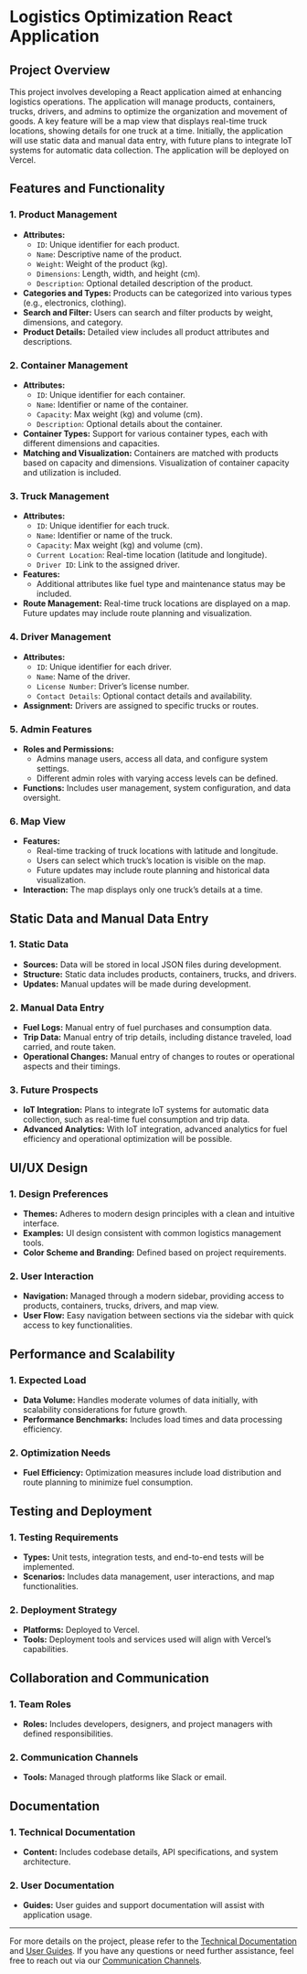 # Logistics Optimization React Application

## Project Overview

This project involves developing a React application aimed at enhancing logistics operations. The application will manage products, containers, trucks, drivers, and admins to optimize the organization and movement of goods. A key feature will be a map view that displays real-time truck locations, showing details for one truck at a time. Initially, the application will use static data and manual data entry, with future plans to integrate IoT systems for automatic data collection. The application will be deployed on Vercel.

## Features and Functionality

### 1. Product Management
- **Attributes:**
  - `ID`: Unique identifier for each product.
  - `Name`: Descriptive name of the product.
  - `Weight`: Weight of the product (kg).
  - `Dimensions`: Length, width, and height (cm).
  - `Description`: Optional detailed description of the product.
- **Categories and Types:** Products can be categorized into various types (e.g., electronics, clothing).
- **Search and Filter:** Users can search and filter products by weight, dimensions, and category.
- **Product Details:** Detailed view includes all product attributes and descriptions.

### 2. Container Management
- **Attributes:**
  - `ID`: Unique identifier for each container.
  - `Name`: Identifier or name of the container.
  - `Capacity`: Max weight (kg) and volume (cm).
  - `Description`: Optional details about the container.
- **Container Types:** Support for various container types, each with different dimensions and capacities.
- **Matching and Visualization:** Containers are matched with products based on capacity and dimensions. Visualization of container capacity and utilization is included.

### 3. Truck Management
- **Attributes:**
  - `ID`: Unique identifier for each truck.
  - `Name`: Identifier or name of the truck.
  - `Capacity`: Max weight (kg) and volume (cm).
  - `Current Location`: Real-time location (latitude and longitude).
  - `Driver ID`: Link to the assigned driver.
- **Features:**
  - Additional attributes like fuel type and maintenance status may be included.
- **Route Management:** Real-time truck locations are displayed on a map. Future updates may include route planning and visualization.

### 4. Driver Management
- **Attributes:**
  - `ID`: Unique identifier for each driver.
  - `Name`: Name of the driver.
  - `License Number`: Driver’s license number.
  - `Contact Details`: Optional contact details and availability.
- **Assignment:** Drivers are assigned to specific trucks or routes.

### 5. Admin Features
- **Roles and Permissions:**
  - Admins manage users, access all data, and configure system settings.
  - Different admin roles with varying access levels can be defined.
- **Functions:** Includes user management, system configuration, and data oversight.

### 6. Map View
- **Features:**
  - Real-time tracking of truck locations with latitude and longitude.
  - Users can select which truck’s location is visible on the map.
  - Future updates may include route planning and historical data visualization.
- **Interaction:** The map displays only one truck’s details at a time.

## Static Data and Manual Data Entry

### 1. Static Data
- **Sources:** Data will be stored in local JSON files during development.
- **Structure:** Static data includes products, containers, trucks, and drivers.
- **Updates:** Manual updates will be made during development.

### 2. Manual Data Entry
- **Fuel Logs:** Manual entry of fuel purchases and consumption data.
- **Trip Data:** Manual entry of trip details, including distance traveled, load carried, and route taken.
- **Operational Changes:** Manual entry of changes to routes or operational aspects and their timings.

### 3. Future Prospects
- **IoT Integration:** Plans to integrate IoT systems for automatic data collection, such as real-time fuel consumption and trip data.
- **Advanced Analytics:** With IoT integration, advanced analytics for fuel efficiency and operational optimization will be possible.

## UI/UX Design

### 1. Design Preferences
- **Themes:** Adheres to modern design principles with a clean and intuitive interface.
- **Examples:** UI design consistent with common logistics management tools.
- **Color Scheme and Branding:** Defined based on project requirements.

### 2. User Interaction
- **Navigation:** Managed through a modern sidebar, providing access to products, containers, trucks, drivers, and map view.
- **User Flow:** Easy navigation between sections via the sidebar with quick access to key functionalities.

## Performance and Scalability

### 1. Expected Load
- **Data Volume:** Handles moderate volumes of data initially, with scalability considerations for future growth.
- **Performance Benchmarks:** Includes load times and data processing efficiency.

### 2. Optimization Needs
- **Fuel Efficiency:** Optimization measures include load distribution and route planning to minimize fuel consumption.

## Testing and Deployment

### 1. Testing Requirements
- **Types:** Unit tests, integration tests, and end-to-end tests will be implemented.
- **Scenarios:** Includes data management, user interactions, and map functionalities.

### 2. Deployment Strategy
- **Platforms:** Deployed to Vercel.
- **Tools:** Deployment tools and services used will align with Vercel’s capabilities.

## Collaboration and Communication

### 1. Team Roles
- **Roles:** Includes developers, designers, and project managers with defined responsibilities.

### 2. Communication Channels
- **Tools:** Managed through platforms like Slack or email.

## Documentation

### 1. Technical Documentation
- **Content:** Includes codebase details, API specifications, and system architecture.

### 2. User Documentation
- **Guides:** User guides and support documentation will assist with application usage.

---

For more details on the project, please refer to the [Technical Documentation](#) and [User Guides](#). If you have any questions or need further assistance, feel free to reach out via our [Communication Channels](#).
